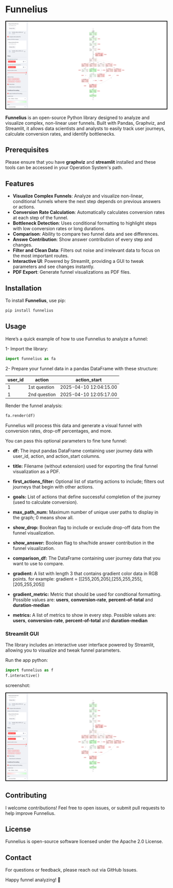 # Funnelius

<kbd><img src="images/Screenshot.png" alt="My Image with Gray Border" style="border:2px solid #000;"></kbd>

**Funnelius** is an open-source Python library designed to analyze and visualize complex, non-linear user funnels. Built with Pandas, Graphviz, and Streamlit, it allows data scientists and analysts to easily track user journeys, calculate conversion rates, and identify bottlenecks.

## Prerequisites
Please ensure that you have **graphviz** and **streamlit** installed and these tools can be accessed in your Operation System's path.

## Features

- **Visualize Complex Funnels**: Analyze and visualize non-linear, conditional funnels where the next step depends on previous answers or actions.
- **Conversion Rate Calculation**: Automatically calculates conversion rates at each step of the funnel.
- **Bottleneck Detection**: Uses conditional formatting to highlight steps with low conversion rates or long durations.
- **Comparison**: Ability to compare two funnel data and see differences.
- **Answe Contribution**: Show answer contribution of every step and changes.
- **Filter and Clean Data**: Filters out noise and irrelevant data to focus on the most important routes.
- **Interactive UI**: Powered by Streamlit, providing a GUI to tweak parameters and see changes instantly.
- **PDF Export**: Generate funnel visualizations as PDF files.

## Installation

To install **Funnelius**, use pip:

```bash
pip install funnelius
```

## Usage

Here’s a quick example of how to use Funnelius to analyze a funnel:

1- Import the library:

```python
import funnelius as fa
```
2- Prepare your funnel data in a pandas DataFrame with these structure:

| user_id | action | action_start |
|----------|----------|----------|
| 1 | 1st question | 2025-04-10 12:04:15.00 | 
| 1 | 2nd question | 2025-04-10 12:05:17.00 | 

Render the funnel analysis:

```python
fa.render(df)
```

Funnelius will process this data and generate a visual funnel with conversion rates, drop-off percentages, and more.

You can pass this optional parameters to fine tune funnel: 

- **df:** The input pandas DataFrame containing user journey data with user_id, action, and action_start columns.

- **title:** Filename (without extension) used for exporting the final funnel visualization as a PDF.

- **first_actions_filter:** Optional list of starting actions to include; filters out journeys that begin with other actions.

- **goals:** List of actions that define successful completion of the journey (used to calculate conversion).

- **max_path_num:** Maximum number of unique user paths to display in the graph; 0 means show all.

- **show_drop:** Boolean flag to include or exclude drop-off data from the funnel visualization.

- **show_answer:** Boolean flag to shw/hide answer  contribution in the funnel visualization.

- **comparison_df:** The DataFrame containing user journey data that you want to use to compare.

- **gradient:** A list with length 3 that contains gradient color data in RGB points. for example: gradient = [[255,205,205],[255,255,255],[205,255,205]] 

- **gradient_metric:** Metric that should be used for condtional formatting. Possible values are: **users**, **conversion-rate**, **percent-of-total** and **duration-median**

- **metrics:** A list of metrics to show in every step. Possible values are: **users**, **conversion-rate**, **percent-of-total** and **duration-median**

### Streamlit GUI

The library includes an interactive user interface powered by Streamlit, allowing you to visualize and tweak funnel parameters.

Run the app python:

```python
import funnelius as f
f.interactive()
```
screenshot:

<kbd><img src="images/Screenshot.png" alt="My Image with Gray Border" style="border:2px solid #000;"></kbd>

## Contributing

I welcome contributions! Feel free to open issues, or submit pull requests to help improve Funnelius.

## License

Funnelius is open-source software licensed under the Apache 2.0 License.


## Contact

For questions or feedback, please reach out via GitHub Issues.

Happy funnel analyzing! 🚀
